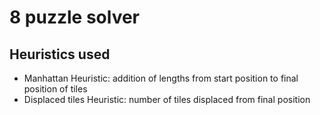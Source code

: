 # 8 puzzle solver

## Heuristics used
 - Manhattan Heuristic: addition of lengths from start position to final position of tiles
 - Displaced tiles Heuristic: number of tiles displaced from final position
